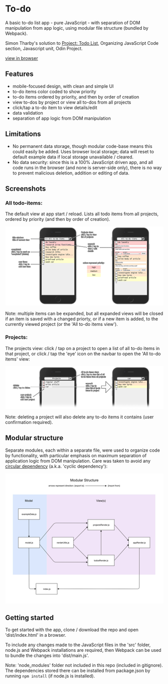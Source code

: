 # To-do

A basic to-do list app - pure JavaScript - with separation of DOM manipulation from app logic, using modular file structure (bundled by Webpack).

Simon Tharby's solution to [Project: Todo List](https://www.theodinproject.com/courses/javascript/lessons/todo-list?ref=lnav), Organizing JavaScript Code section, Javascript unit, Odin Project.

[view in browser](https://to-do.simontharby.com/)

## Features

  * mobile-focused design, with clean and simple UI
  * to-do items color coded to show priority
  * to-do items ordered by priority, and then by order of creation
  * view to-dos by project or view all to-dos from all projects
  * click/tap a to-do item to view details/edit
  * data validation
  * separation of app logic from DOM manipulation

## Limitations

  * No permanent data storage, though modular code-base means this could easily be added. Uses browser local storage; data will reset to default example data if local storage unavailable / cleared.
  * No data security: since this is a 100% JavaScript driven app, and all code runs in the browser (and none is server-side only), there is no way to prevent malicious deletion, addition or editing of data.

## Screenshots

### All todo-items:

The default view at app start / reload. Lists all todo items from all projects, ordered by priority (and then by order of creation).

![screenshots-A.png](dist/img/screenshots-A.png)

Note: multiple items can be expanded, but all expanded views will be closed if an item is saved with a changed priorty, or if a new item is added, to the currently viewed project (or the 'All to-do items view').

### Projects:

The projects view: click / tap on a project to open a list of all to-do items in that project, or click / tap the 'eye' icon on the navbar to open the 'All to-do items' view:

![screenshots-B.png](dist/img/screenshots-B.png)

Note: deleting a project will also delete any to-do items it contains (user confirmation required).

## Modular structure

Separate modules, each within a separate file, were used to organize code by functionality, with particular emphasis on maximum separation of application logic from DOM manipulation. Care was taken to avoid any [circular dependency](https://stackoverflow.com/questions/46589957/es6-modules-and-circular-dependency) (a.k.a. 'cyclic dependency'):

![modular.jpg](dist/img/modular.jpg)

## Getting started

To get started with the app, clone / download the repo and open 'dist/index.html' in a browser.

To include any changes made to the JavaScript files in the 'src' folder, node.js and Webpack installations are required, then Webpack can be used to bundle the changes into 'dist/main.js'.

Note: 'node_modules' folder not included in this repo (included in gitignore). The dependencies stored there can be installed from package.json by running <code>npm install</code> (if node.js is installed).
